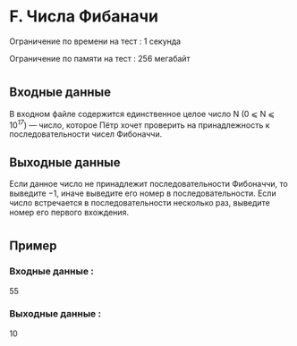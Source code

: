 # F. Числа Фибаначи
Ограничение по времени на тест : 1 секунда

Ограничение по памяти на тест : 256 мегабайт

#

## Входные данные
В входном файле содержится единственное целое число N (0 ⩽ N ⩽ 10<sup><i>17</i></sup>) — число, которое Пётр хочет проверить на принадлежность к последовательности чисел Фибоначчи.

## Выходные данные
Если данное число не принадлежит последовательности Фибоначчи, то выведите −1, иначе выведите его номер в последовательности. Если число встречается в последовательности несколько раз, выведите номер его первого вхождения.

#

## Пример

### Входные данные :
55
### Выходные данные :
10